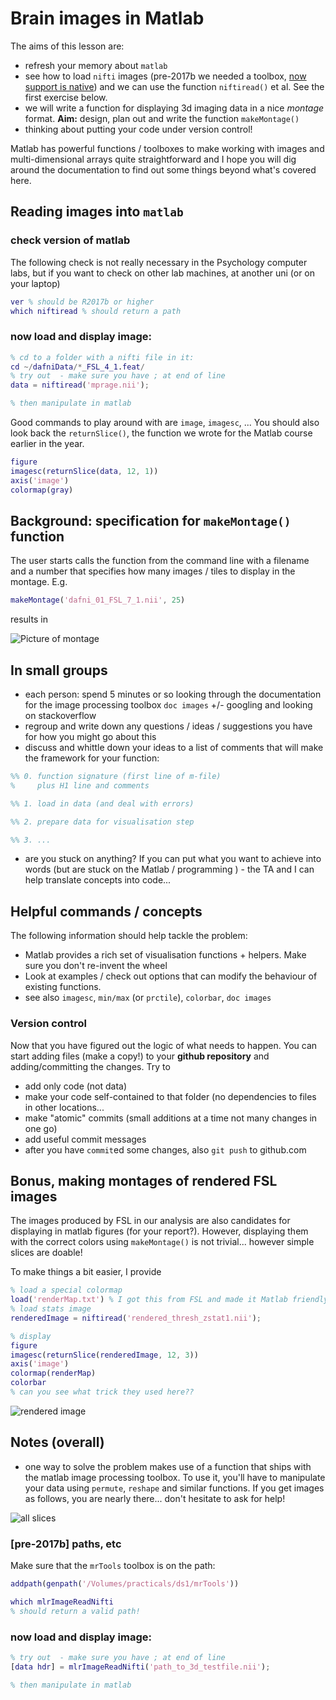 # Brain images in Matlab

The aims of this lesson are:

  - refresh your memory about ``matlab``
  - see how to load ``nifti`` images (pre-2017b we needed a toolbox, [now support is native](https://uk.mathworks.com/help/images/ref/niftiread.html)) and we can use the function ``niftiread()`` et al. See the first exercise below.
  - we will write a function for displaying 3d imaging data in a nice *montage* format. **Aim:** design, plan out and write the function ``makeMontage()``
  - thinking about putting your code under version control!

Matlab has powerful functions / toolboxes to make working with images and multi-dimensional arrays quite straightforward and I hope you will dig around the documentation to find out some things beyond what's covered here.

## Reading images into ``matlab``

### check version of matlab

The following check is not really necessary in the Psychology computer labs, but if you want to check on other lab machines, at another uni (or on your laptop)

```matlab
ver % should be R2017b or higher
which niftiread % should return a path
```

### now load and display image:

```matlab
% cd to a folder with a nifti file in it:
cd ~/dafniData/*_FSL_4_1.feat/
% try out  - make sure you have ; at end of line
data = niftiread('mprage.nii');

% then manipulate in matlab
```

Good commands to play around with are ``image``, ``imagesc``, ... You should also look back the ``returnSlice()``, the function we wrote for the Matlab course earlier in the year.

```Matlab
figure
imagesc(returnSlice(data, 12, 1))
axis('image')
colormap(gray)
```

## Background: specification for ``makeMontage()`` function

The user starts calls the function from the command line with a filename and a number that specifies how many images / tiles to display in the montage. E.g.

```matlab
makeMontage('dafni_01_FSL_7_1.nii', 25)
```

results in

![Picture of montage](./figure_montage.png)

## In small groups

- each person: spend 5 minutes or so looking through the documentation for the image processing toolbox ``doc images`` +/- googling and looking on stackoverflow
- regroup and write down any questions / ideas / suggestions you have for how you might go about this
- discuss and whittle down your ideas to a list of comments that will make the framework for your function:

```matlab
%% 0. function signature (first line of m-file)
%     plus H1 line and comments

%% 1. load in data (and deal with errors)

%% 2. prepare data for visualisation step

%% 3. ...
```

- are you stuck on anything? If you can put what you want to achieve into words (but are stuck on the Matlab / programming ) - the TA and I can help translate concepts into code...

## Helpful commands / concepts

The following information should help tackle the problem:

- Matlab provides a rich set of visualisation functions + helpers. Make sure you don't re-invent the wheel
- Look at examples / check out options that can modify the behaviour of existing functions.
- see also ``imagesc``, ``min/max`` (or ``prctile``), ``colorbar``, ``doc images``

### Version control

Now that you have figured out the logic of what needs to happen. You can start adding files (make a copy!) to your **github repository** and adding/committing the changes. Try to

- add only code (not data)
- make your code self-contained to that folder (no dependencies to files in other locations...
- make "atomic" commits (small additions at a time not many changes in one go)
- add useful commit messages
- after you have ``commit``ed some changes, also ``git push`` to github.com

## Bonus, making montages of rendered FSL images  

The images produced by FSL in our analysis are also candidates for displaying in matlab figures (for your report?). However, displaying them with the correct colors using ``makeMontage()`` is not trivial... however simple slices are doable!

To make things a bit easier, I provide

```Matlab
% load a special colormap
load('renderMap.txt') % I got this from FSL and made it Matlab friendly
% load stats image
renderedImage = niftiread('rendered_thresh_zstat1.nii');

% display
figure
imagesc(returnSlice(renderedImage, 12, 3))
axis('image')
colormap(renderMap)
colorbar
% can you see what trick they used here??
```
![rendered image ](./figure_renderedImage.png)


## Notes (overall)

- one way to solve the problem makes use of a function that ships with the matlab image processing toolbox. To use it, you'll have to manipulate your data using ``permute``, ``reshape`` and similar functions. If you get images as follows, you are nearly there... don't hesitate to ask for help!

![all slices](./figure_montageAll.png)

### [pre-2017b] paths, etc

Make sure that the ``mrTools`` toolbox is on the path:

```Matlab
addpath(genpath('/Volumes/practicals/ds1/mrTools'))

which mlrImageReadNifti
% should return a valid path!
```

### now load and display image:

```matlab
% try out  - make sure you have ; at end of line
[data hdr] = mlrImageReadNifti('path_to_3d_testfile.nii');

% then manipulate in matlab
```

